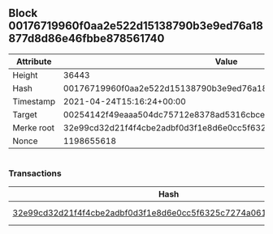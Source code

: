 ## Block 00176719960f0aa2e522d15138790b3e9ed76a18877d8d86e46fbbe878561740

Attribute | Value
--- | ---
Height | 36443
Hash | 00176719960f0aa2e522d15138790b3e9ed76a18877d8d86e46fbbe878561740
Timestamp | 2021-04-24T15:16:24+00:00
Target | 00254142f49eaaa504dc75712e8378ad5316cbcead634704b3734b6271167cc4
Merke root | 32e99cd32d21f4f4cbe2adbf0d3f1e8d6e0cc5f6325c7274a061406def91ae3e
Nonce | 1198655618

```

```

### Transactions

Hash | Amount
--- | ---
[32e99cd32d21f4f4cbe2adbf0d3f1e8d6e0cc5f6325c7274a061406def91ae3e](32e99cd32d21f4f4cbe2adbf0d3f1e8d6e0cc5f6325c7274a061406def91ae3e.md) | 10.00000000 SKEPTI 
